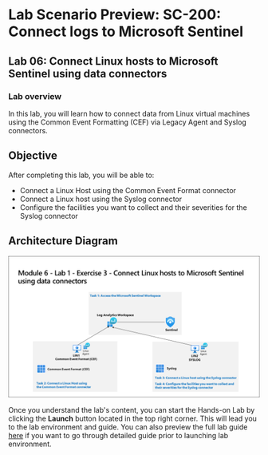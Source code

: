 # Lab Scenario Preview: SC-200: Connect logs to Microsoft Sentinel
## Lab 06: Connect Linux hosts to Microsoft Sentinel using data connectors

### Lab overview

In this lab, you will learn how to connect data from Linux virtual machines using the Common Event Formatting (CEF) via Legacy Agent and Syslog connectors.

## Objective
  
After completing this lab, you will be able to:

- Connect a Linux Host using the Common Event Format connector
- Connect a Linux host using the Syslog connector
- Configure the facilities you want to collect and their severities for the Syslog connector

## Architecture Diagram

  ![](media/SC200-Lab_Diagrams_Mod6_L1_Ex3.png)

Once you understand the lab's content, you can start the Hands-on Lab by clicking the **Launch** button located in the top right corner. This will lead you to the lab environment and guide. You can also preview the full lab guide [here](https://experience.cloudlabs.ai/#/labguidepreview/67795e6f-3d1c-437c-bbc7-561aafb6434e) if you want to go through detailed guide prior to launching lab environment.
